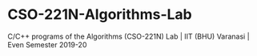 # CSO-221N-Algorithms-Lab
C/C++ programs of the Algorithms (CSO-221N) Lab | IIT (BHU) Varanasi | Even Semester 2019-20
